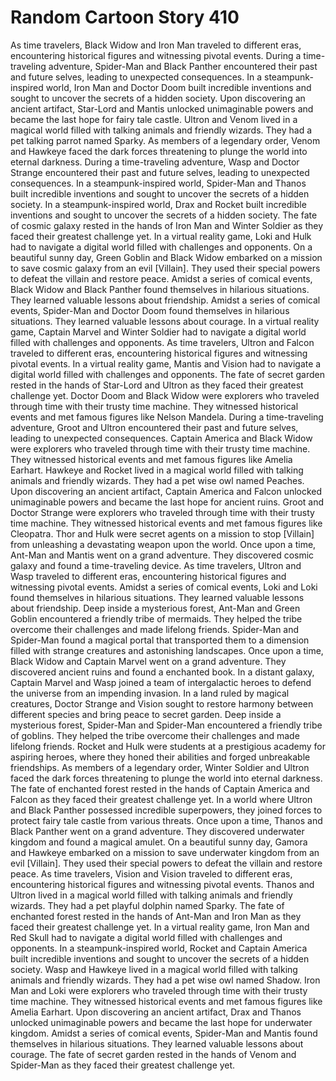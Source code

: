 # Random Cartoon Story 410

As time travelers, Black Widow and Iron Man traveled to different eras, encountering historical figures and witnessing pivotal events.
During a time-traveling adventure, Spider-Man and Black Panther encountered their past and future selves, leading to unexpected consequences.
In a steampunk-inspired world, Iron Man and Doctor Doom built incredible inventions and sought to uncover the secrets of a hidden society.
Upon discovering an ancient artifact, Star-Lord and Mantis unlocked unimaginable powers and became the last hope for fairy tale castle.
Ultron and Venom lived in a magical world filled with talking animals and friendly wizards. They had a pet talking parrot named Sparky.
As members of a legendary order, Venom and Hawkeye faced the dark forces threatening to plunge the world into eternal darkness.
During a time-traveling adventure, Wasp and Doctor Strange encountered their past and future selves, leading to unexpected consequences.
In a steampunk-inspired world, Spider-Man and Thanos built incredible inventions and sought to uncover the secrets of a hidden society.
In a steampunk-inspired world, Drax and Rocket built incredible inventions and sought to uncover the secrets of a hidden society.
The fate of cosmic galaxy rested in the hands of Iron Man and Winter Soldier as they faced their greatest challenge yet.
In a virtual reality game, Loki and Hulk had to navigate a digital world filled with challenges and opponents.
On a beautiful sunny day, Green Goblin and Black Widow embarked on a mission to save cosmic galaxy from an evil [Villain]. They used their special powers to defeat the villain and restore peace.
Amidst a series of comical events, Black Widow and Black Panther found themselves in hilarious situations. They learned valuable lessons about friendship.
Amidst a series of comical events, Spider-Man and Doctor Doom found themselves in hilarious situations. They learned valuable lessons about courage.
In a virtual reality game, Captain Marvel and Winter Soldier had to navigate a digital world filled with challenges and opponents.
As time travelers, Ultron and Falcon traveled to different eras, encountering historical figures and witnessing pivotal events.
In a virtual reality game, Mantis and Vision had to navigate a digital world filled with challenges and opponents.
The fate of secret garden rested in the hands of Star-Lord and Ultron as they faced their greatest challenge yet.
Doctor Doom and Black Widow were explorers who traveled through time with their trusty time machine. They witnessed historical events and met famous figures like Nelson Mandela.
During a time-traveling adventure, Groot and Ultron encountered their past and future selves, leading to unexpected consequences.
Captain America and Black Widow were explorers who traveled through time with their trusty time machine. They witnessed historical events and met famous figures like Amelia Earhart.
Hawkeye and Rocket lived in a magical world filled with talking animals and friendly wizards. They had a pet wise owl named Peaches.
Upon discovering an ancient artifact, Captain America and Falcon unlocked unimaginable powers and became the last hope for ancient ruins.
Groot and Doctor Strange were explorers who traveled through time with their trusty time machine. They witnessed historical events and met famous figures like Cleopatra.
Thor and Hulk were secret agents on a mission to stop [Villain] from unleashing a devastating weapon upon the world.
Once upon a time, Ant-Man and Mantis went on a grand adventure. They discovered cosmic galaxy and found a time-traveling device.
As time travelers, Ultron and Wasp traveled to different eras, encountering historical figures and witnessing pivotal events.
Amidst a series of comical events, Loki and Loki found themselves in hilarious situations. They learned valuable lessons about friendship.
Deep inside a mysterious forest, Ant-Man and Green Goblin encountered a friendly tribe of mermaids. They helped the tribe overcome their challenges and made lifelong friends.
Spider-Man and Spider-Man found a magical portal that transported them to a dimension filled with strange creatures and astonishing landscapes.
Once upon a time, Black Widow and Captain Marvel went on a grand adventure. They discovered ancient ruins and found a enchanted book.
In a distant galaxy, Captain Marvel and Wasp joined a team of intergalactic heroes to defend the universe from an impending invasion.
In a land ruled by magical creatures, Doctor Strange and Vision sought to restore harmony between different species and bring peace to secret garden.
Deep inside a mysterious forest, Spider-Man and Spider-Man encountered a friendly tribe of goblins. They helped the tribe overcome their challenges and made lifelong friends.
Rocket and Hulk were students at a prestigious academy for aspiring heroes, where they honed their abilities and forged unbreakable friendships.
As members of a legendary order, Winter Soldier and Ultron faced the dark forces threatening to plunge the world into eternal darkness.
The fate of enchanted forest rested in the hands of Captain America and Falcon as they faced their greatest challenge yet.
In a world where Ultron and Black Panther possessed incredible superpowers, they joined forces to protect fairy tale castle from various threats.
Once upon a time, Thanos and Black Panther went on a grand adventure. They discovered underwater kingdom and found a magical amulet.
On a beautiful sunny day, Gamora and Hawkeye embarked on a mission to save underwater kingdom from an evil [Villain]. They used their special powers to defeat the villain and restore peace.
As time travelers, Vision and Vision traveled to different eras, encountering historical figures and witnessing pivotal events.
Thanos and Ultron lived in a magical world filled with talking animals and friendly wizards. They had a pet playful dolphin named Sparky.
The fate of enchanted forest rested in the hands of Ant-Man and Iron Man as they faced their greatest challenge yet.
In a virtual reality game, Iron Man and Red Skull had to navigate a digital world filled with challenges and opponents.
In a steampunk-inspired world, Rocket and Captain America built incredible inventions and sought to uncover the secrets of a hidden society.
Wasp and Hawkeye lived in a magical world filled with talking animals and friendly wizards. They had a pet wise owl named Shadow.
Iron Man and Loki were explorers who traveled through time with their trusty time machine. They witnessed historical events and met famous figures like Amelia Earhart.
Upon discovering an ancient artifact, Drax and Thanos unlocked unimaginable powers and became the last hope for underwater kingdom.
Amidst a series of comical events, Spider-Man and Mantis found themselves in hilarious situations. They learned valuable lessons about courage.
The fate of secret garden rested in the hands of Venom and Spider-Man as they faced their greatest challenge yet.